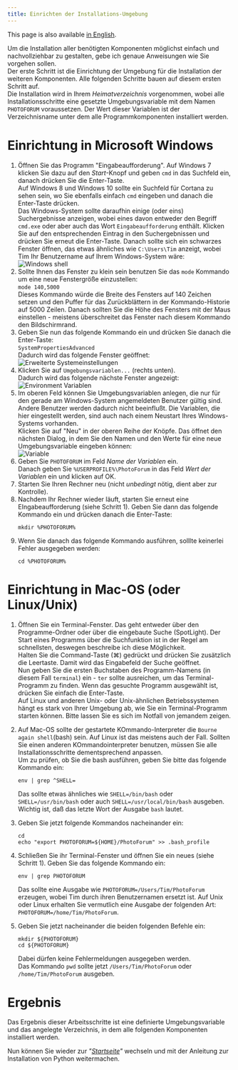 ```yaml
---
title: Einrichten der Installations-Umgebung
---
```


This page is also available [in English](../envsetup).

Um die Installation aller benötigten Komponenten möglichst einfach und nachvollziehbar
zu gestalten, gebe ich genaue Anweisungen wie Sie vorgehen sollen.   
Der erste Schritt ist die Einrichtung der Umgebung für die Installation der weiteren
Komponenten. Alle folgenden Schritte bauen auf diesem ersten Schritt auf.  
Die Installation wird in Ihrem _Heimatverzeichnis_ vorgenommen, wobei alle
Installationsschritte eine gesetzte Umgebungsvariable mit dem Namen `PHOTOFORUM`
voraussetzen. Der Wert dieser Variablen ist der Verzeichnisname unter dem alle 
Programmkomponenten installiert werden.

# Einrichtung in Microsoft Windows

1. Öffnen Sie das Programm "Eingabeaufforderung".  Auf Windows 7 klicken Sie dazu auf den
   *Start*-Knopf und geben `cmd` in das Suchfeld ein, danach drücken Sie die Enter-Taste.  
   Auf Windows 8 und Windows 10 sollte ein Suchfeld für Cortana zu sehen sein, wo Sie
   ebenfalls einfach `cmd` eingeben und danach die Enter-Taste drücken.   
   Das Windows-System sollte daraufhin einige (oder eins) Suchergebnisse anzeigen, wobei
   eines davon entweder den Begriff `cmd.exe` oder aber auch das Wort `Eingabeaufforderung`
   enthält.  Klicken Sie auf den entsprechenden Eintrag in den Suchergebnissen und drücken
   Sie erneut die Enter-Taste. Danach sollte sich ein schwarzes Fenster öffnen, das etwas
   ähnliches wie `C:\Users\Tim` anzeigt, wobei Tim Ihr Benutzername auf Ihrem Windows-System
   wäre:   
   ![Windows shell](../img/Cmd_in_Windows_8.png)
2. Sollte Ihnen das Fenster zu klein sein benutzen Sie das `mode` Kommando um eine neue
   Fenstergröße einzustellen:   
   `mode 140,5000`   
   Dieses Kommando würde die Breite des Fensters auf 140 Zeichen setzen und den Puffer für
   das Zurückblättern in der Kommando-Historie auf 5000 Zeilen. Danach sollten Sie die Höhe des
   Fensters mit der Maus einstellen - meistens überschreitet das Fenster nach diesem Kommando
   den Bildschirmrand.
3. Geben Sie nun das folgende Kommando ein und drücken Sie danach die Enter-Taste:  
   `SystemPropertiesAdvanced`  
   Dadurch wird das folgende Fenster geöffnet:   
   ![Erweiterte Systemeinstellungen](../img/SystemPropertiesAdvanced_de.jpg)
4. Klicken Sie auf `Umgebungsvariablen...` (rechts unten).  
   Dadurch wird das folgende nächste Fenster angezeigt:   
   ![Environment Variablen](../img/winpath_de.jpg)
5. Im oberen Feld können Sie Umgebungsvariablen anlegen, die nur für den gerade am
   Windows-System angemeldeten Benutzer gültig sind. Andere Benutzer werden dadurch nicht
   beeinflußt. Die Variablen, die hier eingestellt werden, sind auch nach einem Neustart
   Ihres Windows-Systems vorhanden.   
   Klicken Sie auf "Neu" in der oberen Reihe der Knöpfe. Das öffnet den nächsten Dialog,
   in dem Sie den Namen und den Werte für eine neue Umgebungsvariable eingeben können:   
   ![Variable](../img/variable_de.jpg)
6. Geben Sie `PHOTOFORUM` im Feld _Name der Variablen_ ein.  
   Danach geben Sie `%USERPROFILE%\PhotoForum` in das Feld _Wert der Variablen_ ein und
   klicken auf OK.
7. Starten Sie Ihren Rechner neu (nicht _unbedingt_ nötig, dient aber zur Kontrolle).
8. Nachdem Ihr Rechner wieder läuft, starten Sie erneut eine EIngabeaufforderung (siehe
   Schritt 1). Geben Sie dann das folgende Kommando ein und drücken danach die Enter-Taste:   
   ```Batchfile
   mkdir %PHOTOFORUM%
   ```
9. Wenn Sie danach das folgende Kommando ausführen, solllte keinerlei Fehler ausgegeben werden:  
   ```Batchfile
   cd %PHOTOFORUM%
   ```

# Einrichtung in Mac-OS (oder Linux/Unix)

1. Öffnen Sie ein Terminal-Fenster. Das geht entweder über den Programme-Ordner oder über die
   eingebaute Suche (SpotLight). Der Start eines Programms über die Suchfunktion ist in der
   Regel am schnellsten, deswegen beschreibe ich diese Möglichkeit.   
   Halten Sie die Command-Taste (⌘) gedrückt und drücken Sie zusätzlich die Leertaste. Damit
   wird das Eingabefeld der Suche geöffnet.   
   Nun geben Sie die ersten Buchstaben des Programm-Namens (in diesem Fall `terminal`) ein -
   `ter` sollte ausreichen, um das Terminal-Programm zu finden. Wenn das gesuchte Programm
   ausgewählt ist, drücken Sie einfach die Enter-Taste.   
   Auf Linux und anderen Unix- oder Unix-ähnlichen Betriebssystemen hängt es stark von Ihrer
   Umgebung ab, wie Sie ein Terminal-Programm starten können. Bitte lassen Sie es sich im Notfall
   von jemandem zeigen.
   
2. Auf Mac-OS  sollte der gestartete KOmmando-Interpreter die `Bourne again shell`(bash) sein.
   Auf Linux ist das meistens auch der Fall. Sollten Sie einen anderen KOmmandointerpreter benutzen,
   müssen Sie alle Installationsschritte dementsprechend anpassen.   
   Um zu prüfen, ob Sie die bash ausführen, geben Sie bitte das folgende Kommando ein:  
   ```Shell
   env | grep ^SHELL=
   ```
   Das sollte etwas ähnliches wie `SHELL=/bin/bash`  oder `SHELL=/usr/bin/bash`  oder auch
   `SHELL=/usr/local/bin/bash` ausgeben. Wichtig ist, daß das letzte Wort der Ausgabe
   `bash` lautet.  
   
3. Geben Sie jetzt folgende Kommandos nacheinander ein:  
    ```Shell
    cd
    echo "export PHOTOFORUM=${HOME}/PhotoForum" >> .bash_profile
    ```   
    
4. Schließen Sie ihr Terminal-Fenster und öffnen Sie ein neues (siehe Schritt 1). Geben Sie
   das folgende Kommando ein:   
   ```Shell
   env | grep PHOTOFORUM
   ```
   Das sollte eine Ausgabe wie `PHOTOFORUM=/Users/Tim/PhotoForum` erzeugen, wobei Tim durch
   ihren Benutzernamen ersetzt ist. Auf Unix oder Linux erhalten Sie vermutlich eine Ausgabe
   der folgenden Art: `PHOTOFORUM=/home/Tim/PhotoForum`.   
   
5. Geben Sie jetzt nacheinander die beiden folgenden Befehle ein:  
   ```Shell
   mkdir ${PHOTOFORUM}
   cd ${PHOTOFORUM}
   ```
   Dabei dürfen keine Fehlermeldungen ausgegeben werden.   
   Das Kommando `pwd` sollte jetzt `/Users/Tim/PhotoForum` oder
   `/home/Tim/PhotoForum` ausgeben.


# Ergebnis

Das Ergebnis dieser Arbeitsschritte ist eine definierte Umgebungsvariable und das
angelegte Verzeichnis, in dem alle folgenden Komponenten installiert werden.

Nun können Sie wieder zur _"[Startseite](../index_de)"_ wechseln und mit der Anleitung
zur Installation von Python weitermachen.

